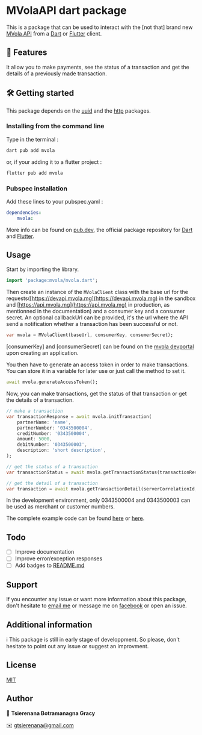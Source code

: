 # MVolaAPI dart package

This is a package that can be used to interact with the [not that] brand new [MVola API](https://www.mvola.mg/devportal/home) from a [Dart](https://dart.dev) or [Flutter](https://flutter.dev) client.

## 🔫 Features

It allow you to make payments, see the status of a transaction and get the details of a previously made transaction.

## 🛠️ Getting started

This package depends on the [uuid](https://pub.dev/packages/uuid) and the [http](https://pub.dev/packages/http) packages.

### Installing from the command line

Type in the terminal :

```sh
dart pub add mvola
```

or, if your adding it to a flutter project :

```sh
flutter pub add mvola
```

### Pubspec installation

Add these lines to your pubspec.yaml :

```yaml
dependencies:
    mvola:
```

More info can be found on [pub.dev](https://pub.dev/packages/mvola), the official package repository for [Dart](https://dart.dev/) and [Flutter](https://flutter.dev/).

## Usage

Start by importing the library.

```dart
import 'package:mvola/mvola.dart';
```

Then create an instance of the `MVolaClient` class with the base url for the requests([https://devapi.mvola.mg](https://devapi.mvola.mg) in the sandbox and [https://api.mvola.mg](https://api.mvola.mg) in production, as mentionned in the documentation) and a consumer key and a consumer secret. An optional callbackUrl can be provided, it's the url where the API send a notification whether a transaction has been successful or not.

```dart
var mvola = MVolaClient(baseUrl, consumerKey, consumerSecret);
```

[consumerKey] and [consumerSecret] can be found on the [mvola devportal](https://www.mvola.mg/devportal) upon creating an application.

You then have to generate an access token in order to make transactions.
You can store it in a variable for later use or just call the method to set it.

```dart
await mvola.generateAccessToken();
```

Now, you can make transactions, get the status of that transaction or get the details of a transaction.

```dart
// make a transaction
var transactionResponse = await mvola.initTransaction(
    partnerName: 'name',
    partnerNumber: '0343500004',
    creditNumber: '0343500004',
    amount: 5000,
    debitNumber: '0343500003',
    description: 'short description',
);

// get the status of a transaction
var transactionStatus = await mvola.getTransactionStatus(transactionResponse.serverCorrelationId, '0343500004', 'name');

// get the detail of a transaction
var transaction = await mvola.getTransactionDetail(serverCorrelationId, "name", "0343500004");
```

In the development environment, only 0343500004 and 0343500003 can be used as merchant or customer numbers.

The complete example code can be found [here](https://github.com/tbgracy/mvola-dart/blob/main/example/mvola_example.dart) or [here](https://pub.dev/packages/mvola/example).

## Todo

* [ ] Improve documentation
* [ ] Improve error/exception responses
* [ ] Add badges to [README.md](https://github.com/tbgracy/mvola-dart/blob/main/README.md)

## Support

If you encounter any issue or want more information about this package, don't hesitate to <a href='mailto:gtsierenana@gmail.com'>email me</a> or message me on <a href="https://facebook.com/gracy.botramanagna">facebook</a> or open an issue.

## Additional information

ℹ️ This package is still in early stage of developpment. So please, don't hesitate to point out any issue or suggest an improvment.

## License

[MIT](https://choosealicense.com/licenses/mit/)

## Author

👤 **Tsierenana Botramanagna Gracy**

✉️ <a href='mailto:gtsierenana@gmail.com'>gtsierenana@gmail.com</a>
